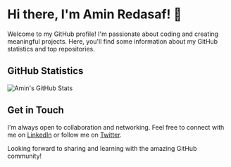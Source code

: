
# Hi there, I'm Amin Redasaf! 👋

Welcome to my GitHub profile! I'm passionate about coding and creating meaningful projects. Here, you'll find some information about my GitHub statistics and top repositories.

## GitHub Statistics

![Amin's GitHub Stats](https://myreadme.vercel.app/api/embed/amineredasaf?panels=userstatistics&panels=toplanguages&panels=commitgraph)

## Get in Touch

I'm always open to collaboration and networking. Feel free to connect with me on [LinkedIn](your-linkedin-profile) or follow me on [Twitter](your-twitter-profile).

Looking forward to sharing and learning with the amazing GitHub community!
